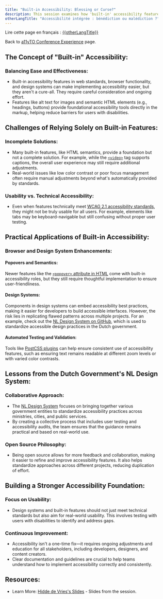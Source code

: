 ```yaml
---
title: "Built-in Accessibility: Blessing or Curse?"
description: This session examines how 'built-in' accessibility features in standards, browser functionality, and design system components can either be a blessing or a curse. It explores how these features can remove barriers at scale.
otherLangTitle: "Accessibilité intégrée : bénédiction ou malédiction ?"
---
```


<p lang="fr">Lire cette page en français : <a hreflang="fr" href="/fr/a11yto/{{otherLangTitle | slugify }}">{{otherLangTitle}}</a></p>

Back to [a11yTO Conference Experience](/a11yto/) page.

## The Concept of "Built-in" Accessibility:

### Balancing Ease and Effectiveness:

- Built-in accessibility features in web standards, browser functionality, and design systems can make implementing accessibility easier, but they aren't a cure-all. They require careful consideration and ongoing effort.
- Features like alt text for images and semantic HTML elements (e.g., headings, buttons) provide foundational accessibility tools directly in the markup, helping reduce barriers for users with disabilities.

## Challenges of Relying Solely on Built-in Features:

### Incomplete Solutions:

- Many built-in features, like HTML semantics, provide a foundation but not a complete solution. For example, while the [`<video>`](https://developer.mozilla.org/en-US/docs/Web/HTML/Element/video) tag supports captions, the overall user experience may still require additional adjustments.
- Real-world issues like low color contrast or poor focus management often require manual adjustments beyond what's automatically provided by standards.

### Usability vs. Technical Accessibility:

- Even when features technically meet [WCAG 2.1 accessibility standards](https://www.w3.org/TR/WCAG21/), they might not be truly usable for all users. For example, elements like tabs may be keyboard-navigable but still confusing without proper user testing.

## Practical Applications of Built-in Accessibility:

### Browser and Design System Enhancements:

#### Popovers and Semantics:

Newer features like the [`<popover>` attribute in HTML](https://developer.mozilla.org/en-US/docs/Web/HTML/Global_attributes/popover) come with built-in accessibility roles, but they still require thoughtful implementation to ensure user-friendliness.

#### Design Systems:

Components in design systems can embed accessibility best practices, making it easier for developers to build accessible interfaces. However, the risk lies in replicating flawed patterns across multiple projects. For an example, check out the [NL Design System on GitHub](https://github.com/nl-design-system), which is used to standardize accessible design practices in the Dutch government.

#### Automated Testing and Validation:

Tools like [PostCSS plugins](https://github.com/postcss/postcss#plugins) can help ensure consistent use of accessibility features, such as ensuring text remains readable at different zoom levels or with varied color contrasts.

## Lessons from the Dutch Government's NL Design System:

### Collaborative Approach:

- The [NL Design System](https://github.com/nl-design-system) focuses on bringing together various government entities to standardize accessibility practices across ministries, cities, and public services.
- By creating a collective process that includes user testing and accessibility audits, the team ensures that the guidance remains practical and based on real-world use.

### Open Source Philosophy:

- Being open source allows for more feedback and collaboration, making it easier to refine and improve accessibility features. It also helps standardize approaches across different projects, reducing duplication of effort.

## Building a Stronger Accessibility Foundation:

### Focus on Usability:

- Design systems and built-in features should not just meet technical standards but also aim for real-world usability. This involves testing with users with disabilities to identify and address gaps.

### Continuous Improvement:

- Accessibility isn't a one-time fix—it requires ongoing adjustments and education for all stakeholders, including developers, designers, and content creators.
- Clear documentation and guidelines are crucial to help teams understand how to implement accessibility correctly and consistently.

## Resources:

- Learn More: [Hidde de Vries's Slides](https://talks.hiddedevries.nl/sHyKQE/built-in-accessibility-blessing-or-curse) - Slides from the session.
